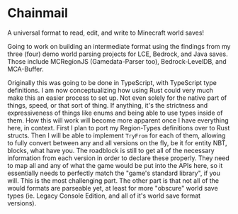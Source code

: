 # Chainmail

A universal format to read, edit, and write to Minecraft world saves!

Going to work on building an intermediate format using the findings from my three (four) demo world parsing projects for LCE, Bedrock, and Java saves. Those include MCRegionJS (Gamedata-Parser too), Bedrock-LevelDB, and MCA-Buffer.

Originally this was going to be done in TypeScript, with TypeScript type definitions. I am now conceptualizing how using Rust could very much make this an easier process to set up. Not even solely for the native part of things, speed, or that sort of thing. If anything, it's the strictness and expressiveness of things like enums and being able to use types inside of them. How this will work will become more apparent once I have everything here, in context. First I plan to port my Region-Types definitions over to Rust structs. Then I will be able to implement `TryFrom` for each of them, allowing to fully convert between any and all versions on the fly, be it for entity NBT, blocks, what have you. The roadblock is still to get all of the necessary information from each version in order to declare these properly. They need to map all and any of what the game would be put into the APIs here, so it essentially needs to perfectly match the "game's standard library", if you will. This is the most challenging part. The other part is that not all of the would formats are parseable yet, at least for more "obscure" world save types (ie. Legacy Console Edition, and all of it's world save format versions).
